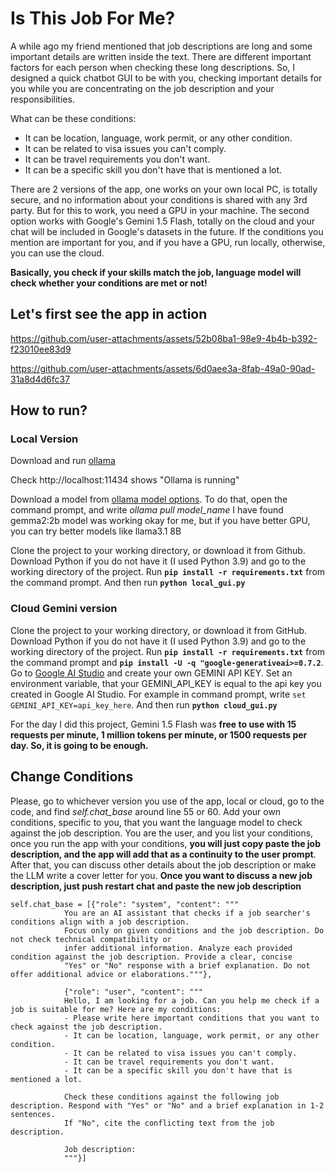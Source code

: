 # Is This Job For Me?

A while ago my friend mentioned that job descriptions are long and some important details are written inside the text. There are different important factors for each person when checking these long descriptions. So, I designed a quick chatbot GUI to be with you, checking important details for you while you are concentrating on the job description and your responsibilities.

What can be these conditions:
- It can be location, language, work permit, or any other condition.
- It can be related to visa issues you can't comply.
- It can be travel requirements you don't want.
- It can be a specific skill you don't have that is mentioned a lot.
            
There are 2 versions of the app, one works on your own local PC, is totally secure, and no information about your conditions is shared with any 3rd party. But for this to work, you need a GPU in your machine. The second option works with Google's Gemini 1.5 Flash, totally on the cloud and your chat will be included in Google's datasets in the future. If the conditions you mention are important for you, and if you have a GPU, run locally, otherwise, you can use the cloud.

**Basically, you check if your skills match the job, language model will check whether your conditions are met or not!**

## Let's first see the app in action
https://github.com/user-attachments/assets/52b08ba1-98e9-4b4b-b392-f23010ee83d9

https://github.com/user-attachments/assets/6d0aee3a-8fab-49a0-90ad-31a8d4d6fc37

## How to run?

### Local Version
Download and run [ollama](https://ollama.com/download)

Check http://localhost:11434 shows "Ollama is running"

Download a model from [ollama model options](https://ollama.com/library). To do that, open the command prompt, and write *ollama pull model_name* I have found gemma2:2b model was working okay for me, but if you have better GPU, you can try better models like llama3.1 8B

Clone the project to your working directory, or download it from Github. Download Python if you do not have it (I used Python 3.9) and go to the working directory of the project. Run **```pip install -r requirements.txt```** from the command prompt. And then run **```python local_gui.py```**

### Cloud Gemini version
Clone the project to your working directory, or download it from GitHub. Download Python if you do not have it (I used Python 3.9) and go to the working directory of the project. Run **```pip install -r requirements.txt```** from the command prompt and **```pip install -U -q "google-generativeai>=0.7.2```**. Go to [Google AI Studio](https://aistudio.google.com/) and create your own GEMINI API KEY. Set an environment variable, that your GEMINI_API_KEY is equal to the api key you created in Google AI Studio. For example in command prompt, write ```set GEMINI_API_KEY=api_key_here```.  And then run **```python cloud_gui.py```**

For the day I did this project, Gemini 1.5 Flash was **free to use with 15 requests per minute, 1 million tokens per minute, or 1500 requests per day. So, it is going to be enough.**
## Change Conditions
Please, go to whichever version you use of the app, local or cloud, go to the code, and find *self.chat_base* around line 55 or 60. Add your own conditions, specific to you, that you want the language model to check against the job description. You are the user, and you list your conditions, once you run the app with your conditions, **you will just copy paste the job description, and the app will add that as a continuity to the user prompt**. After that, you can discuss other details about the job description or make the LLM write a cover letter for you. **Once you want to discuss a new job description, just push restart chat and paste the new job description**

```
self.chat_base = [{"role": "system", "content": """
            You are an AI assistant that checks if a job searcher's conditions align with a job description. 
            Focus only on given conditions and the job description. Do not check technical compatibility or 
            infer additional information. Analyze each provided condition against the job description. Provide a clear, concise 
            "Yes" or "No" response with a brief explanation. Do not offer additional advice or elaborations."""},

            {"role": "user", "content": """
            Hello, I am looking for a job. Can you help me check if a job is suitable for me? Here are my conditions:
            - Please write here important conditions that you want to check against the job description.
            - It can be location, language, work permit, or any other condition.
            - It can be related to visa issues you can't comply.
            - It can be travel requirements you don't want.
            - It can be a specific skill you don't have that is mentioned a lot.
             
            Check these conditions against the following job description. Respond with "Yes" or "No" and a brief explanation in 1-2 sentences.
            If "No", cite the conflicting text from the job description.

            Job description:
            """}]
```
